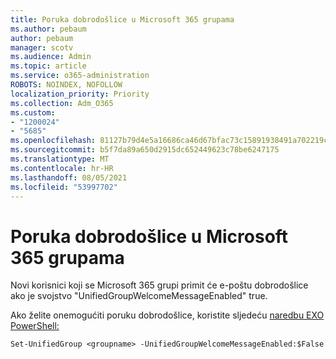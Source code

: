 ```yaml
---
title: Poruka dobrodošlice u Microsoft 365 grupama
ms.author: pebaum
author: pebaum
manager: scotv
ms.audience: Admin
ms.topic: article
ms.service: o365-administration
ROBOTS: NOINDEX, NOFOLLOW
localization_priority: Priority
ms.collection: Adm_O365
ms.custom:
- "1200024"
- "5685"
ms.openlocfilehash: 81127b79d4e5a16686ca46d67bfac73c15891938491a702219cd73757c4e106c
ms.sourcegitcommit: b5f7da89a650d2915dc652449623c78be6247175
ms.translationtype: MT
ms.contentlocale: hr-HR
ms.lasthandoff: 08/05/2021
ms.locfileid: "53997702"
---
```

# <a name="welcome-message-in-microsoft-365-groups"></a>Poruka dobrodošlice u Microsoft 365 grupama

Novi korisnici koji se Microsoft 365 grupi primit će e-poštu dobrodošlice ako je svojstvo "UnifiedGroupWelcomeMessageEnabled" true.

Ako želite onemogućiti poruku dobrodošlice, koristite sljedeću [naredbu EXO PowerShell:](https://docs.microsoft.com/powershell/exchange/exchange-online/exchange-online-powershell-v2/exchange-online-powershell-v2?view=exchange-ps)

`
Set-UnifiedGroup <groupname> -UnifiedGroupWelcomeMessageEnabled:$False
`
